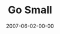 ---
layout: message
category: message
series: "Go Home"
title: "Go Small"
date: 2007-06-02-00-00
message_id: 16
audio: "http://s3.amazonaws.com/crossroads-media/messages/audio/Go_Home_04_GO_Small_06-03-07_Wells.mp3"
audio-duration: "51:02"
tag: 
 - community
 - small-group
 - wells
 - friendship
 - frienships
explicit: false
---